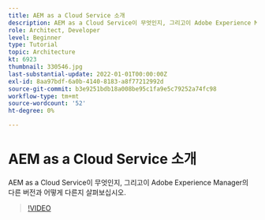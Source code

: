 ```yaml
---
title: AEM as a Cloud Service 소개
description: AEM as a Cloud Service이 무엇인지, 그리고이 Adobe Experience Manager의 다른 버전과 어떻게 다른지 살펴보십시오.
role: Architect, Developer
level: Beginner
type: Tutorial
topic: Architecture
kt: 6923
thumbnail: 330546.jpg
last-substantial-update: 2022-01-01T00:00:00Z
exl-id: 8aa97bdf-6a0b-4140-8183-a8f77212992d
source-git-commit: b3e9251bdb18a008be95c1fa9e5c79252a74fc98
workflow-type: tm+mt
source-wordcount: '52'
ht-degree: 0%

---
```


# AEM as a Cloud Service 소개

AEM as a Cloud Service이 무엇인지, 그리고이 Adobe Experience Manager의 다른 버전과 어떻게 다른지 살펴보십시오.

>[!VIDEO](https://video.tv.adobe.com/v/330546?quality=12&learn=on)
